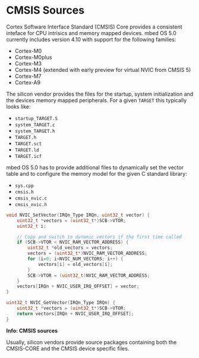 # CMSIS Sources

Cortex Software Interface Standard (CMSIS) Core provides a consistent inteface for CPU intrisics and memory mapped devices. mbed OS 5.0 currently includes version 4.10 with support for the following families:

* Cortex-M0
* Cortex-M0plus
* Cortex-M3
* Cortex-M4 (extended with early preview for virtual NVIC from CMSIS 5)
* Cortex-M7
* Cortex-A9

The silicon vendor provides the files for the startup, system initialization and the devices memory mapped peripherals. For a given `TARGET` this typically looks like:

* ``startup_TARGET.S``
* ``system_TARGET.c``
* ``system_TARGET.h``
* ``TARGET.h``
* ``TARGET.sct``
* ``TARGET.ld``
* ``TARGET.icf``

mbed OS 5.0 has to provide additional files to dynamically set the vector table and to configure the memory model for the given C standard library:

* ``sys.cpp``
* ``cmsis.h``
* ``cmsis_nvic.c``
* ``cmsis_nvic.h``

``` c
void NVIC_SetVector(IRQn_Type IRQn, uint32_t vector) {
    uint32_t *vectors = (uint32_t*)SCB->VTOR;
    uint32_t i;

    // Copy and switch to dynamic vectors if the first time called
    if (SCB->VTOR < NVIC_RAM_VECTOR_ADDRESS) {
        uint32_t *old_vectors = vectors;
        vectors = (uint32_t*)NVIC_RAM_VECTOR_ADDRESS;
        for (i=0; i<NVIC_NUM_VECTORS; i++) {
            vectors[i] = old_vectors[i];
        }
        SCB->VTOR = (uint32_t)NVIC_RAM_VECTOR_ADDRESS;
    }
    vectors[IRQn + NVIC_USER_IRQ_OFFSET] = vector;
}

uint32_t NVIC_GetVector(IRQn_Type IRQn) {
    uint32_t *vectors = (uint32_t*)SCB->VTOR;
    return vectors[IRQn + NVIC_USER_IRQ_OFFSET];
}
```

**Info: CMSIS sources**

Usually, silicon vendors provide source packages containing both the CMSIS-CORE and the CMSIS device specific files.
